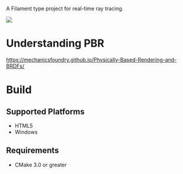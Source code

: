 A Filament type project for real-time ray tracing.

![](docs/fisica.png)

# Understanding PBR

https://mechanicsfoundry.github.io/Physically-Based-Rendering-and-BRDFs/

# Build

## Supported Platforms

* HTML5
* Windows

## Requirements

* CMake 3.0 or greater
